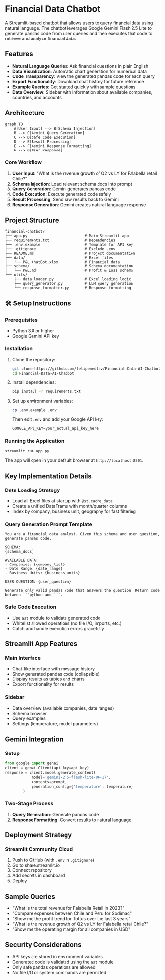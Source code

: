 # Financial Data Chatbot

A Streamlit-based chatbot that allows users to query financial data using natural language. The chatbot leverages Google Gemini Flash 2.5 Lite to generate pandas code from user queries and then executes that code to retrieve and analyze financial data.

## Features

- **Natural Language Queries**: Ask financial questions in plain English
- **Data Visualization**: Automatic chart generation for numerical data
- **Code Transparency**: View the generated pandas code for each query
- **Export Functionality**: Download chat history for future reference
- **Example Queries**: Get started quickly with sample questions
- **Data Overview**: Sidebar with information about available companies, countries, and accounts

## Architecture

```mermaid
graph TD
    A[User Input] --> B[Schema Injection]
    B --> C[Gemini Query Generation]
    C --> D[Safe Code Execution]
    D --> E[Result Processing]
    E --> F[Gemini Response Formatting]
    F --> G[User Response]
```

### Core Workflow

1. **User Input**: "What is the revenue growth of Q2 vs LY for Falabella retail Chile?"
2. **Schema Injection**: Load relevant schema docs into prompt
3. **Query Generation**: Gemini generates pandas code
4. **Code Execution**: Execute generated code safely
5. **Result Processing**: Send raw results back to Gemini
6. **Response Generation**: Gemini creates natural language response

## Project Structure

```
financial-chatbot/
├── app.py                          # Main Streamlit app
├── requirements.txt                # Dependencies
├── .env.example                    # Template for API key
├── .gitignore                      # Exclude .env
├── README.md                       # Project documentation
├── data/                           # Excel files
│   └── P&L_ChatBot.xlsx            # Financial data
├── schema/                         # Schema documentation
│   └── P&L.md                      # Profit & Loss schema
└── utils/
    ├── data_loader.py              # Excel loading logic
    ├── query_generator.py          # LLM query generation
    └── response_formatter.py       # Response formatting
```

## 🛠️ Setup Instructions

### Prerequisites

- Python 3.8 or higher
- Google Gemini API key

### Installation

1. Clone the repository:
   ```bash
   git clone https://github.com/felipemedlev/Financial-Data-AI-Chatbot
   cd Financial-Data-AI-Chatbot
   ```

2. Install dependencies:
   ```bash
   pip install -r requirements.txt
   ```

3. Set up environment variables:
   ```bash
   cp .env.example .env
   ```
   Then edit `.env` and add your Google API key:
   ```
   GOOGLE_API_KEY=your_actual_api_key_here
   ```

### Running the Application

```bash
streamlit run app.py
```

The app will open in your default browser at `http://localhost:8501`.

## Key Implementation Details

### Data Loading Strategy

- Load all Excel files at startup with `@st.cache_data`
- Create a unified DataFrame with month/quarter columns
- Index by company, business unit, geography for fast filtering

### Query Generation Prompt Template

```
You are a financial data analyst. Given this schema and user question, generate pandas code.

SCHEMA:
{schema_docs}

AVAILABLE DATA:
- Companies: {company_list}
- Date Range: {date_range}
- Business Units: {business_units}

USER QUESTION: {user_question}

Generate only valid pandas code that answers the question. Return code between ```python and ```.
```

### Safe Code Execution

- Use `ast` module to validate generated code
- Whitelist allowed operations (no file I/O, imports, etc.)
- Catch and handle execution errors gracefully

## Streamlit App Features

### Main Interface

- Chat-like interface with message history
- Show generated pandas code (collapsible)
- Display results as tables and charts
- Export functionality for results

### Sidebar

- Data overview (available companies, date ranges)
- Schema browser
- Query examples
- Settings (temperature, model parameters)

## Gemini Integration

### Setup

```python
from google import genai
client = genai.Client(api_key=api_key)
response = client.model.generate_content(
            model='gemini-2.5-flash-lite-06-17',
            contents=prompt,
            generation_config={'temperature': temperature}
        )
```

### Two-Stage Process

1. **Query Generation**: Generate pandas code
2. **Response Formatting**: Convert results to natural language

## Deployment Strategy

### Streamlit Community Cloud

1. Push to GitHub (with `.env` in `.gitignore`)
2. Go to [share.streamlit.io](https://share.streamlit.io)
3. Connect repository
4. Add secrets in dashboard
5. Deploy

## Sample Queries

- "What is the total revenue for Falabella Retail in 2023?"
- "Compare expenses between Chile and Peru for Sodimac"
- "Show me the profit trend for Tottus over the last 3 years"
- "What is the revenue growth of Q2 vs LY for Falabella retail Chile?"
- "Show me the operating margin for all companies in USD"

## Security Considerations

- API keys are stored in environment variables
- Generated code is validated using the `ast` module
- Only safe pandas operations are allowed
- No file I/O or system commands are permitted